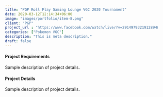 ```yaml
---
title: "PGP Roll Play Gaming Lounge VGC 2020 Tournament"
date: 2020-03-12T12:14:34+06:00
image: "images/portfolio/item-8.png"
client: "PGP"
project_url : "https://www.facebook.com/watch/live/?v=2914979321912894&ref=watch_permalink"
categories: ["Pokemon VGC"]
description: "This is meta description."
draft: false
---
```


#### Project Requirements

Sample description of project details.


#### Project Details

Sample description of project details.
